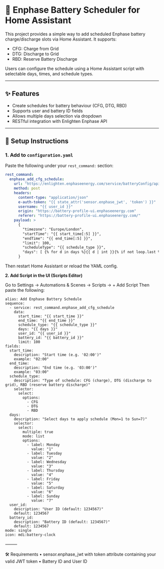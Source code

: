 

# 🔋 Enphase Battery Scheduler for Home Assistant

This project provides a simple way to add scheduled Enphase battery charge/discharge slots via Home Assistant. It supports:

- CFG: Charge from Grid
- DTG: Discharge to Grid
- RBD: Reserve Battery Discharge

Users can configure the schedule using a Home Assistant script with selectable days, times, and schedule types.

---

## ✨ Features

- Create schedules for battery behaviour (CFG, DTG, RBD)
- Supports user and battery ID fields
- Allows multiple days selection via dropdown
- RESTful integration with Enlighten Enphase API

---

## 🧩 Setup Instructions

### 1. Add to `configuration.yaml`

Paste the following under your `rest_command:` section:

```yaml
rest_command:
  enphase_add_cfg_schedule:
    url: "https://enlighten.enphaseenergy.com/service/batteryConfig/api/v1/battery/sites/{{ battery_id }}/schedules"
    method: post
    headers:
      content-type: "application/json"
      e-auth-token: "{{ state_attr('sensor.enphase_jwt', 'token') }}"
      username: "{{ user_id }}"
      origin: "https://battery-profile-ui.enphaseenergy.com"
      referer: "https://battery-profile-ui.enphaseenergy.com/"
    payload: >
      {
        "timezone": "Europe/London",
        "startTime": "{{ start_time[:5] }}",
        "endTime": "{{ end_time[:5] }}",
        "limit": 100,
        "scheduleType": "{{ schedule_type }}",
        "days": [ {% for d in days %}{{ d | int }}{% if not loop.last %}, {% endif %}{% endfor %} ]
      }
```

Then restart Home Assistant or reload the YAML config.



**2. Add Script in the UI (Scripts Editor)**

Go to Settings → Automations & Scenes → Scripts → + Add Script
Then paste the following:

```script
alias: Add Enphase Battery Schedule
sequence:
  - service: rest_command.enphase_add_cfg_schedule
    data:
      start_time: "{{ start_time }}"
      end_time: "{{ end_time }}"
      schedule_type: "{{ schedule_type }}"
      days: "{{ days }}"
      user_id: "{{ user_id }}"
      battery_id: "{{ battery_id }}"
      limit: 100
fields:
  start_time:
    description: "Start time (e.g. '02:00')"
    example: "02:00"
  end_time:
    description: "End time (e.g. '03:00')"
    example: "03:00"
  schedule_type:
    description: "Type of schedule: CFG (charge), DTG (discharge to grid), RBD (reserve battery discharge)"
    selector:
      select:
        options:
          - CFG
          - DTG
          - RBD
  days:
    description: "Select days to apply schedule (Mon=1 to Sun=7)"
    selector:
      select:
        multiple: true
        mode: list
        options:
          - label: Monday
            value: "1"
          - label: Tuesday
            value: "2"
          - label: Wednesday
            value: "3"
          - label: Thursday
            value: "4"
          - label: Friday
            value: "5"
          - label: Saturday
            value: "6"
          - label: Sunday
            value: "7"
  user_id:
    description: "User ID (default: 1234567)"
    default: 1234567
  battery_id:
    description: "Battery ID (default: 1234567)"
    default: 1234567
mode: single
icon: mdi:battery-clock
```


⸻

🛠 Requirements
	•	sensor.enphase_jwt with token attribute containing your valid JWT token
	•	Battery ID and User ID

